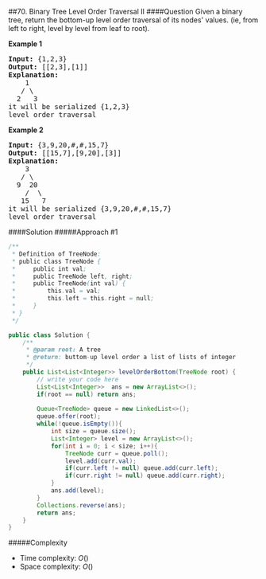 ##70. Binary Tree Level Order Traversal II
####Question
Given a binary tree, return the bottom-up level order traversal of its nodes' values. (ie, from left to right, level by level from leaf to root).

**Example 1**
<pre>
<b>Input:</b> {1,2,3}
<b>Output:</b> [[2,3],[1]]
<b>Explanation:</b>
    1
   / \
  2   3
it will be serialized {1,2,3}
level order traversal
</pre>

**Example 2**
<pre>
<b>Input:</b> {3,9,20,#,#,15,7}
<b>Output:</b> [[15,7],[9,20],[3]]
<b>Explanation:</b>
    3
   / \
  9  20
    /  \
   15   7
it will be serialized {3,9,20,#,#,15,7}
level order traversal
</pre>

####Solution
#####Approach #1

```java
/**
 * Definition of TreeNode:
 * public class TreeNode {
 *     public int val;
 *     public TreeNode left, right;
 *     public TreeNode(int val) {
 *         this.val = val;
 *         this.left = this.right = null;
 *     }
 * }
 */

public class Solution {
    /**
     * @param root: A tree
     * @return: buttom-up level order a list of lists of integer
     */
    public List<List<Integer>> levelOrderBottom(TreeNode root) {
        // write your code here
        List<List<Integer>>  ans = new ArrayList<>();
        if(root == null) return ans;
        
        Queue<TreeNode> queue = new LinkedList<>();
        queue.offer(root);
        while(!queue.isEmpty()){
            int size = queue.size();
            List<Integer> level = new ArrayList<>();
            for(int i = 0; i < size; i++){
                TreeNode curr = queue.poll();
                level.add(curr.val);
                if(curr.left != null) queue.add(curr.left);
                if(curr.right != null) queue.add(curr.right);
            }
            ans.add(level);
        }
        Collections.reverse(ans);
        return ans;
    }
}
```
#####Complexity

* Time complexity: $O()$
* Space complexity: $O()$